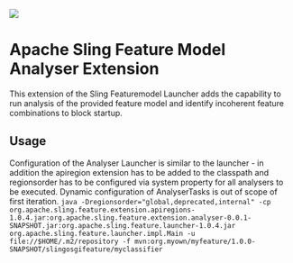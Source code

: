 [<img src="http://sling.apache.org/res/logos/sling.png"/>](http://sling.apache.org)

# Apache Sling Feature Model Analyser Extension

This extension of the Sling Featuremodel Launcher adds the capability to run analysis of the provided feature model and identify incoherent feature combinations to block startup.

## Usage
Configuration of the Analyser Launcher is similar to the launcher - in addition the apiregion extension has to be added to the classpath and regionsorder has to be configured via system property for all analysers to be executed.
Dynamic configuration of AnalyserTasks is out of scope of first iteration.
`java -Dregionsorder="global,deprecated,internal" -cp org.apache.sling.feature.extension.apiregions-1.0.4.jar:org.apache.sling.feature.extension.analyser-0.0.1-SNAPSHOT.jar:org.apache.sling.feature.launcher-1.0.4.jar org.apache.sling.feature.launcher.impl.Main -u file://$HOME/.m2/repository -f mvn:org.myown/myfeature/1.0.0-SNAPSHOT/slingosgifeature/myclassifier`
